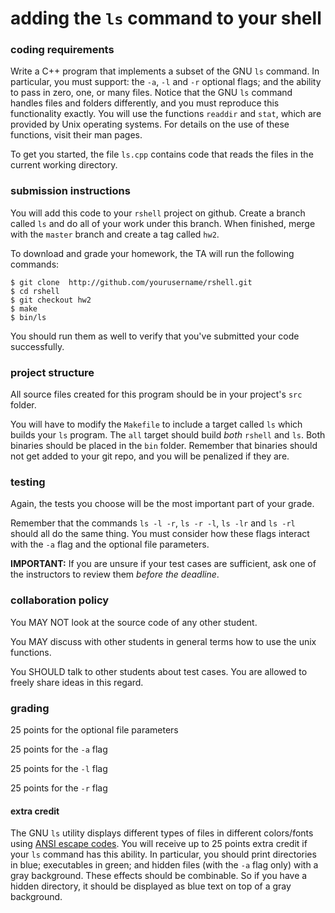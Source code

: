 # adding the `ls` command to your shell

### coding requirements

Write a C++ program that implements a subset of the GNU `ls` command.  In particular, you must support: the `-a`, `-l` and `-r` optional flags; and the ability to pass in zero, one, or many files.  Notice that the GNU `ls` command handles files and folders differently, and you must reproduce this functionality exactly.  You will use the functions `readdir` and `stat`, which are provided by Unix operating systems.  For details on the use of these functions, visit their man pages.

To get you started, the file `ls.cpp` contains code that reads the files in the current working directory.  

### submission instructions

You will add this code to your `rshell` project on github.  Create a branch called `ls` and do all of your work under this branch.  When finished, merge with the `master` branch and create a tag called `hw2`.

To download and grade your homework, the TA will run the following commands:

```
$ git clone  http://github.com/yourusername/rshell.git
$ cd rshell
$ git checkout hw2
$ make
$ bin/ls
```

You should run them as well to verify that you've submitted your code successfully.

### project structure

All source files created for this program should be in your project's `src` folder.  

You will have to modify the `Makefile` to include a target called `ls` which builds your `ls` program.  The `all` target should build *both* `rshell` and `ls`.  Both binaries should be placed in the `bin` folder.  Remember that binaries should not get added to your git repo, and you will be penalized if they are.

### testing

Again, the tests you choose will be the most important part of your grade.  

Remember that the commands `ls -l -r`, `ls -r -l`, `ls -lr` and `ls -rl` should all do the same thing.  You must consider how these flags interact with the `-a` flag and the optional file parameters.

**IMPORTANT:** If you are unsure if your test cases are sufficient, ask one of the instructors to review them *before the deadline*.

### collaboration policy

You MAY NOT look at the source code of any other student.

You MAY discuss with other students in general terms how to use the unix functions.

You SHOULD talk to other students about test cases.  You are allowed to freely share ideas in this regard.

### grading

25 points for the optional file parameters

25 points for the `-a` flag

25 points for the `-l` flag

25 points for the `-r` flag

#### extra credit

The GNU `ls` utility displays different types of files in different colors/fonts using [ANSI escape codes](https://en.wikipedia.org/wiki/ANSI_escape_code).  You will receive up to 25 points extra credit if your `ls` command has this ability.  In particular, you should print directories in blue; executables in green; and hidden files (with the `-a` flag only) with a gray background.  These effects should be combinable.  So if you have a hidden directory, it should be displayed as blue text on top of a gray background.

